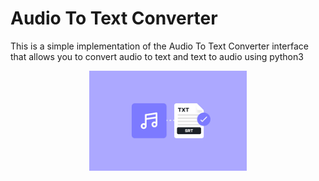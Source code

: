 # Audio To Text Converter

This is a simple implementation of the Audio To Text Converter interface that allows you to convert audio to text and text to  audio using python3 

<img src= "./Audio-to-text.png" style= "width:50%; display:block; margin:auto;">

